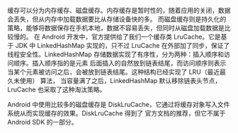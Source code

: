 缓存可以分为内存缓存、磁盘缓存。内存缓存是暂时性的，随着应用的关闭，数据会丢失，但从内存中加载数据要比从存储设备快的多。
而磁盘缓存则是持久化的策略，能够将数据保存在手机本地，数据不容易丢失，但同时从磁盘加载数据是比较慢的。
在 Android 开发中，官方提供给了我们一个缓存类 LruCache。它是基于 JDK 中 LinkedHashMap 实现的，只不过 LruCache
在外部加了同步，保证了线程安全性。LinkedHashMap 存储数据实现了有序性，分为两种：插入顺序和访问顺序。插入顺序指的是元素
后面插入的自然放到链表结尾，而访问顺序则表示当某个元素被访问之后，会被放到链表结尾。这种结构已经实现了 LRU（最近最久未使用） 算法，
当容量满了之后，LinkedHashMap 默认移除链表头节点，LruCache 也采取了这种淘汰策略。

Android 中使用比较多的磁盘缓存是 DiskLruCache，它通过将缓存对象写入文件系统从而实现缓存的效果。DiskLruCache 得到了
官方文档的推荐，但它不属于 Android SDK 的一部分。